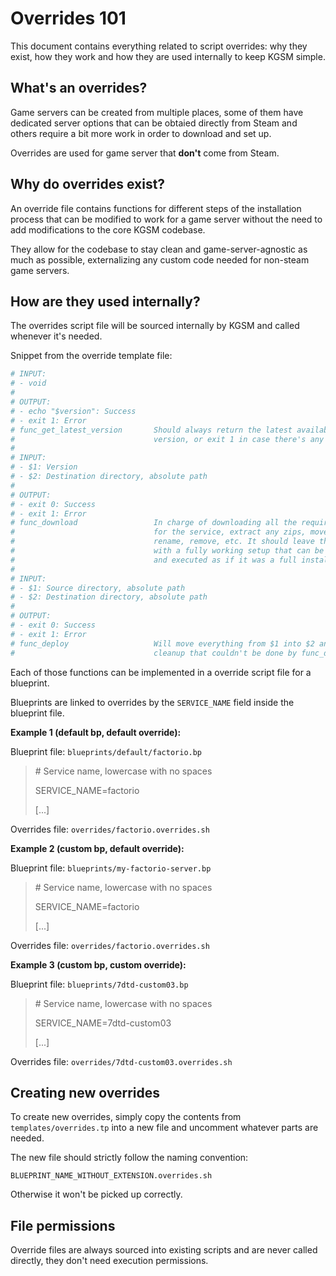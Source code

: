 # Overrides 101

This document contains everything related to script overrides: why they exist,
how they work and how they are used internally to keep KGSM simple.

## What's an overrides?

Game servers can be created from multiple places, some of them have dedicated
server options that can be obtaied directly from Steam and others require a bit
more work in order to download and set up.

Overrides are used for game server that **don't** come from Steam.

## Why do overrides exist?

An override file contains functions for different steps of the installation
process that can be modified to work for a game server without the need to add
modifications to the core KGSM codebase.

They allow for the codebase to stay clean and game-server-agnostic as much as
possible, externalizing any custom code needed for non-steam game servers.

## How are they used internally?

The overrides script file will be sourced internally by KGSM and called
whenever it's needed.

Snippet from the override template file:

```sh
# INPUT:
# - void
#
# OUTPUT:
# - echo "$version": Success
# - exit 1: Error
# func_get_latest_version       Should always return the latest available
#                               version, or exit 1 in case there's any problem.
#
# INPUT:
# - $1: Version
# - $2: Destination directory, absolute path
#
# OUTPUT:
# - exit 0: Success
# - exit 1: Error
# func_download                 In charge of downloading all the required files
#                               for the service, extract any zips, move, copy,
#                               rename, remove, etc. It should leave the $2
#                               with a fully working setup that can be called
#                               and executed as if it was a full install.
#
# INPUT:
# - $1: Source directory, absolute path
# - $2: Destination directory, absolute path
#
# OUTPUT:
# - exit 0: Success
# - exit 1: Error
# func_deploy                   Will move everything from $1 into $2 and do any
#                               cleanup that couldn't be done by func_download.
```

Each of those functions can be implemented in a override script file for a
blueprint.

Blueprints are linked to overrides by the `SERVICE_NAME` field inside the
blueprint file.

**Example 1 (default bp, default override):**

Blueprint file: `blueprints/default/factorio.bp`

> \# Service name, lowercase with no spaces
>
> SERVICE_NAME=factorio
>
> [...]

Overrides file: `overrides/factorio.overrides.sh`

**Example 2 (custom bp, default override):**

Blueprint file: `blueprints/my-factorio-server.bp`

> \# Service name, lowercase with no spaces
>
> SERVICE_NAME=factorio
>
> [...]

Overrides file: `overrides/factorio.overrides.sh`

**Example 3 (custom bp, custom override):**

Blueprint file: `blueprints/7dtd-custom03.bp`

> \# Service name, lowercase with no spaces
>
> SERVICE_NAME=7dtd-custom03
>
> [...]

Overrides file: `overrides/7dtd-custom03.overrides.sh`

## Creating new overrides

To create new overrides, simply copy the contents from `templates/overrides.tp`
into a new file and uncomment whatever parts are needed.

The new file should strictly follow the naming convention:

`BLUEPRINT_NAME_WITHOUT_EXTENSION.overrides.sh`

Otherwise it won't be picked up correctly.

## File permissions

Override files are always sourced into existing scripts and are never called
directly, they don't need execution permissions.
